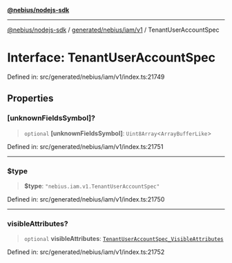 [**@nebius/nodejs-sdk**](../../../../../README.md)

***

[@nebius/nodejs-sdk](../../../../../README.md) / [generated/nebius/iam/v1](../README.md) / TenantUserAccountSpec

# Interface: TenantUserAccountSpec

Defined in: src/generated/nebius/iam/v1/index.ts:21749

## Properties

### \[unknownFieldsSymbol\]?

> `optional` **\[unknownFieldsSymbol\]**: `Uint8Array`\<`ArrayBufferLike`\>

Defined in: src/generated/nebius/iam/v1/index.ts:21751

***

### $type

> **$type**: `"nebius.iam.v1.TenantUserAccountSpec"`

Defined in: src/generated/nebius/iam/v1/index.ts:21750

***

### visibleAttributes?

> `optional` **visibleAttributes**: [`TenantUserAccountSpec_VisibleAttributes`](TenantUserAccountSpec_VisibleAttributes.md)

Defined in: src/generated/nebius/iam/v1/index.ts:21752

